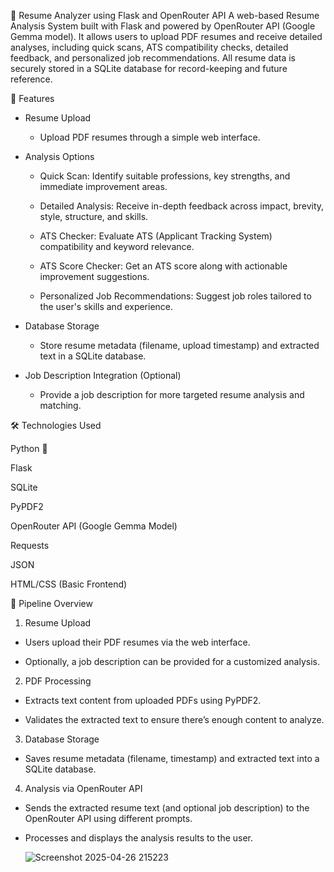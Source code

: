 🧠 Resume Analyzer using Flask and OpenRouter API
A web-based Resume Analysis System built with Flask and powered by OpenRouter API (Google Gemma model).
It allows users to upload PDF resumes and receive detailed analyses, including quick scans, ATS compatibility checks, detailed feedback, and personalized job recommendations.
All resume data is securely stored in a SQLite database for record-keeping and future reference.

📁 Features
* Resume Upload

  * Upload PDF resumes through a simple web interface.

* Analysis Options

  * Quick Scan: Identify suitable professions, key strengths, and immediate improvement areas.

  * Detailed Analysis: Receive in-depth feedback across impact, brevity, style, structure, and skills.

  * ATS Checker: Evaluate ATS (Applicant Tracking System) compatibility and keyword relevance.

  * ATS Score Checker: Get an ATS score along with actionable improvement suggestions.

  * Personalized Job Recommendations: Suggest job roles tailored to the user's skills and experience.

* Database Storage

  * Store resume metadata (filename, upload timestamp) and extracted text in a SQLite database.

* Job Description Integration (Optional)

  * Provide a job description for more targeted resume analysis and matching.

🛠️ Technologies Used

Python 🐍

Flask

SQLite

PyPDF2

OpenRouter API (Google Gemma Model)

Requests

JSON

HTML/CSS (Basic Frontend)

🔄 Pipeline Overview

1. Resume Upload

  * Users upload their PDF resumes via the web interface.

  * Optionally, a job description can be provided for a customized analysis.

2. PDF Processing

  * Extracts text content from uploaded PDFs using PyPDF2.

  * Validates the extracted text to ensure there’s enough content to analyze.

3. Database Storage

  * Saves resume metadata (filename, timestamp) and extracted text into a SQLite database.

4. Analysis via OpenRouter API

  * Sends the extracted resume text (and optional job description) to the OpenRouter API using different prompts.

  * Processes and displays the analysis results to the user.


    ![Screenshot 2025-04-26 215223](https://github.com/user-attachments/assets/d5c7e2d9-a2b0-42e9-a561-3f005bb574a0)


